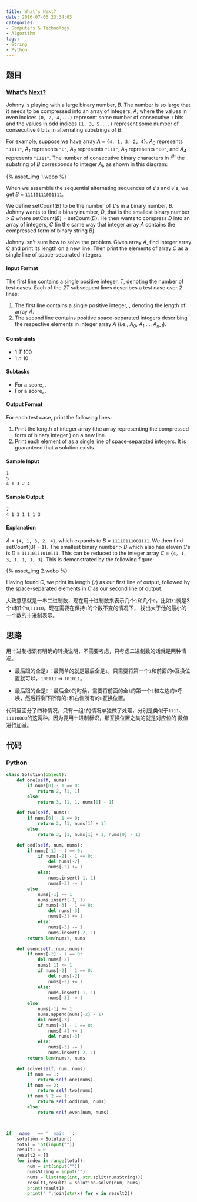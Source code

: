 ```yaml
---
title: What's Next?
date: 2016-07-06 23:34:03
categories:
- Computers & Technology
- Algorithm
tags:
- String
- Python
---
```

## 题目

### [What's Next?](https://www.hackerrank.com/challenges/whats-next)
Johnny is playing with a large binary number, *B*. The number is so large that it needs to be compressed into an array 
of integers, *A*, where the values in even indices `(0, 2, 4,...)` represent some number of consecutive `1` bits and 
the values in odd indices `(1, 3, 5,...)` represent some number of consecutive `0` bits in alternating substrings of *B*.

For example, suppose we have array *A* = `{4, 1, 3, 2, 4}`. *A<sub>0</sub>* represents `"1111"`, *A<sub>1</sub>* 
represents `"0"`, *A<sub>2</sub>* represents `"111"`, *A<sub>3</sub>* represents `"00"`, and *A<sub>4</sub>* represents 
`"1111"`. The number of consecutive binary characters in *i<sup>th</sup>* the substring of *B* corresponds to integer 
*A<sub>i</sub>*, as shown in this diagram:

{% asset_img 1.webp %}

When we assemble the sequential alternating sequences of `1`'s and `0`'s, we get *B* = `11110111001111`.

We define setCount(*B*) to be the number of `1`'s in a binary number, *B*. Johnny wants to find a binary number, *D*, 
that is the smallest binary number > *B* where setCount(*B*) = setCount(*D*). He then wants to compress *D* into an 
array of integers, *C* (in the same way that integer array *A* contains the compressed form of binary string *B*).

Johnny isn't sure how to solve the problem. Given array *A*, find integer array *C* and print its length on a new line. 
Then print the elements of array *C* as a single line of space-separated integers.

<!--more-->

#### Input Format
The first line contains a single positive integer, *T*, denoting the number of test cases. Each of the *2T* subsequent 
lines describes a test case over *2* lines:

1. The first line contains a single positive integer, , denoting the length of array *A*.
2. The second line contains  positive space-separated integers describing the respective elements in integer array *A* 
   (i.e., *A<sub>0</sub>*, *A<sub>1</sub>*,..., *A<sub>n-1</sub>*).

#### Constraints
- 1 *T* 100
- 1 *n* 10

#### Subtasks
- For a  score, .
- For a  score, .

#### Output Format
For each test case, print the following  lines:

1. Print the length of integer array  (the array representing the compressed form of binary integer ) on a new line.
2. Print each element of  as a single line of space-separated integers.
It is guaranteed that a solution exists.

#### Sample Input
```Plaintext
1
5
4 1 3 2 4
```

#### Sample Output
```Plaintext
7
4 1 3 1 1 1 3
```

#### Explanation
*A* = `{4, 1, 3, 2, 4}`, which expands to *B* = `11110111001111`. We then find setCount(B) = `11`. The smallest binary 
number > *B* which also has eleven `1`'s is *D* = `11110111010111`. This can be reduced to the integer array *C* 
= `{4, 1, 3, 1, 1, 1, 3}`. This is demonstrated by the following figure:

{% asset_img 2.webp %}

Having found *C*, we print its length (`7`) as our first line of output, followed by the space-separated elements in 
*C* as our second line of output.

大致意思就是一串二进制数，现在用十进制数来表示几个`1`和几个`0`，比如`31`就是3个`1`和1个`0`,`11110`。现在需要在保持`1`的个数不变的情况下，
找出大于他的最小的一个数的十进制表示。

## 思路
用十进制标识有明确的转换说明，不需要考虑，只考虑二进制数的话就是两种情况。

- 最后跟的全是`1`：最简单的就是最后全是`1`，只需要将第一个`1`和前面的`0`互换位置就可以，`100111` => `101011`。

- 最后跟的全是`0`：最后全`0`的时候，需要将前面的全`1`的第一个`1`和左边的`0`呼唤，然后将剩下所有的`1`和右侧所有的`0`互换位置。

代码里面分了四种情况，只有一组`1`的情况单独做了处理，分别是类似于`1111`、`11110000`的这两种。因为要用十进制标识，那互换位置之类的就是对应位的
数值进行加减。

## 代码

### Python
```Python
class Solution(object):
    def one(self, nums):
        if nums[0] - 1 == 0:
            return 2, [1, 1]
        else:
            return 3, [1, 1, nums[0] - 1]

    def two(self, nums):
        if nums[0] - 1 == 0:
            return 2, [1, nums[1] + 1]
        else:
            return 3, [1, nums[1] + 1, nums[0] - 1]

    def odd(self, num, nums):
        if nums[-1] - 1 == 0:
            if nums[-2] - 1 == 0:
                del nums[-2]
                nums[-2] += 1
            else:
                nums.insert(-1, 1)
                nums[-3] -= 1
        else:
            nums[-1] -= 1
            nums.insert(-1, 1)
            if nums[-3] - 1 == 0:
                del nums[-3]
                nums[-3] += 1;
            else:
                nums[-3] -= 1
                nums.insert(-2, 1)
        return len(nums), nums

    def even(self, num, nums):
        if nums[-2] - 1 == 0:
            del nums[-2]
            nums[-1] += 1
            if nums[-2] - 1 == 0:
                del nums[-2]
                nums[-2] += 1
            else:
                nums.insert(-1, 1)
                nums[-3] -= 1
        else:
            nums[-1] += 1
            nums.append(nums[-2] - 1)
            del nums[-3]
            if nums[-3] - 1 == 0:
                nums[-4] += 1
                del nums[-3]
            else:
                nums[-3] -= 1
                nums.insert(-2, 1)
        return len(nums), nums

    def solve(self, num, nums):
        if num == 1:
            return self.one(nums)
        if num == 2:
            return self.two(nums)
        if num % 2 == 1:
            return self.odd(num, nums)
        else:
            return self.even(num, nums)



if __name__ == '__main__':
    solution = Solution()
    total = int(input(""))
    result1 = 0
    result2 = []
    for index in range(total):
        num = int(input(""))
        numsString = input("")
        nums = list(map(int, str.split(numsString)))
        result1,result2 = solution.solve(num, nums)
        print(result1)
        print(" ".join(str(x) for x in result2))
```